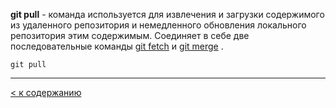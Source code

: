 **git pull** - команда используется для извлечения и загрузки содержимого из удаленного репозитория и немедленного обновления локального репозитория этим содержимым. Соединяет в себе две последовательные команды [git fetch](./fetch.md) и [git merge](./merge%26rebase.md) .

```bash=
git pull
```

---
[< к содержанию](/readme.md)
